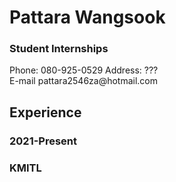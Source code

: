 <h1>Pattara Wangsook</h1>
<h3>Student Internships</h3>

<p>Phone: 080-925-0529 Address: ???<br>E-mail pattara2546za@hotmail.com</p>

<h2>Experience</h2>
<section>
    <nav>
      <h3>2021-Present</h3>
    </nav>
    <article>
      <h3>KMITL</h3>
    </article>
</section>